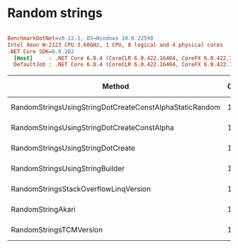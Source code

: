 # Random strings

``` ini

BenchmarkDotNet=v0.12.1, OS=Windows 10.0.22598
Intel Xeon W-2123 CPU 3.60GHz, 1 CPU, 8 logical and 4 physical cores
.NET Core SDK=6.0.202
  [Host]     : .NET Core 6.0.4 (CoreCLR 6.0.422.16404, CoreFX 6.0.422.16404), X64 RyuJIT
  DefaultJob : .NET Core 6.0.4 (CoreCLR 6.0.422.16404, CoreFX 6.0.422.16404), X64 RyuJIT


```
|                                                  Method | Count | MaxLen |      Mean |    Error |   StdDev | Ratio | RatioSD |   Gen 0 | Gen 1 | Gen 2 | Allocated |
|-------------------------------------------------------- |------ |------- |----------:|---------:|---------:|------:|--------:|--------:|------:|------:|----------:|
| RandomStringsUsingStringDotCreateConstAlphaStaticRandom |   100 |    100 |  65.13 μs | 1.302 μs | 2.176 μs |  0.81 |    0.06 |  2.8076 |     - |     - |   12513 B |
|             RandomStringsUsingStringDotCreateConstAlpha |   100 |    100 |  70.00 μs | 1.387 μs | 2.466 μs |  0.88 |    0.07 |  4.8828 |     - |     - |   21520 B |
|                       RandomStringsUsingStringDotCreate |   100 |    100 |  72.18 μs | 1.372 μs | 2.474 μs |  0.90 |    0.04 |  5.1270 |     - |     - |   22320 B |
|                         RandomStringsUsingStringBuilder |   100 |    100 |  78.81 μs | 1.519 μs | 4.080 μs |  1.00 |    0.00 |  6.9580 |     - |     - |   30048 B |
|                   RandomStringsStackOverflowLinqVersion |   100 |    100 | 117.71 μs | 2.344 μs | 4.105 μs |  1.47 |    0.09 | 10.0098 |     - |     - |   43192 B |
|                                       RandomStringAkari |   100 |    100 | 126.13 μs | 2.483 μs | 5.182 μs |  1.60 |    0.11 |       - |     - |     - |     304 B |
|                                 RandomStringsTCMVersion |   100 |    100 | 259.25 μs | 5.017 μs | 7.958 μs |  3.21 |    0.20 | 18.0664 |     - |     - |   79288 B |
